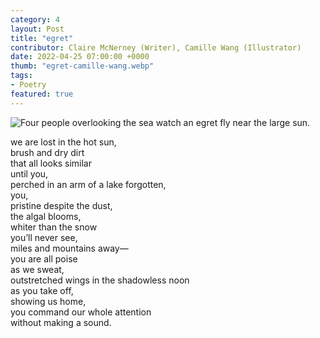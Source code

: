 ```yaml
---
category: 4
layout: Post
title: "egret"
contributor: Claire McNerney (Writer), Camille Wang (Illustrator)
date: 2022-04-25 07:00:00 +0000
thumb: "egret-camille-wang.webp"
tags: 
- Poetry
featured: true
---
```

<div class="center">
    <img src="{{ site.baseurl }}/uploads/4/egret-camille-wang.jpg" 
        alt="Four people overlooking the sea watch an egret fly near the large sun."
        class="w450">
</div>

we are lost in the hot sun,<br />
brush and dry dirt<br />
that all looks similar<br />
until you,<br />
perched in an arm of a lake forgotten,<br />
you,<br />
pristine despite the dust,<br />
the algal blooms,<br />
whiter than the snow<br />
you’ll never see,<br />
miles and mountains away&mdash;<br />
you are all poise<br />
as we sweat,<br />
outstretched wings in the shadowless noon<br />
as you take off,<br />
showing us home,<br />
you command our whole attention<br />
without making a sound.
